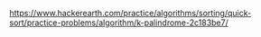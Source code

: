 https://www.hackerearth.com/practice/algorithms/sorting/quick-sort/practice-problems/algorithm/k-palindrome-2c183be7/
